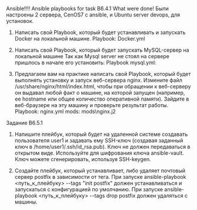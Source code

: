 Ansible!!!!
Ansible playbooks for task B6.4.1
What were done!
Были настроены 2 сервера, CenOS7 с ansible, и Ubuntu server devops, для установок.

1. Написать свой Playbook, который будет устанавливать и запускать Docker на локальной машине.
   Playbook: Docker.yml

2. Написать свой Playbook, который будет запускать MySQL-сервер на локальной машине
   Так как Mysql server не стоял на сервере пришлось в начале его установить:
   Playbook mysql.yml:

3. Предлагаем вам на практике написать свой Playbook, который будет выполнять установку и запуск веб-сервера nginx.
   Измените файл /usr/share/nginx/html/index.html, чтобы при обращении к веб-серверу он выдавал любой факт о машине, 
   на которой запущен (например, ее hostname или общее количество оперативной памяти). Зайдите в веб-браузере на эту машину и проверьте результат работы.
   Playbook: nginx.yml
       mods: mods\nginx.j2

Задание B6.5.1

1. Напишите плейбук, который будет на удаленной системе создавать пользователя user1 и задавать ему SSH-ключ (создавая заданный ключ в /home/user1/.ssh/id_rsa.pub). 
   Ключ не должен передаваться в открытом виде. Используйте для шифрования ключа ansible-vault. Ключ можете сгенерировать, используя SSH-keygen.

2. Создайте плейбук, который устанавливает, либо удаляет почтовый сервер postfix в зависимости от тега.
   При запуске ansible-playbook <путь_к_плейбуку> --tags "init postfix" должен устанавливаться и запускаться с конфигурацией по умолчанию. 
   При запуске ansible-playbook <путь_к_плейбуку> --tags drop postfix должен удаляться с машины.
